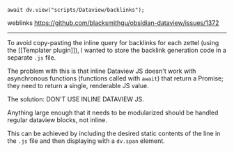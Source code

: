 ```dataviewjs
await dv.view("scripts/Dataview/backlinks");
```
weblinks https://github.com/blacksmithgu/obsidian-dataview/issues/1372
___
To avoid copy-pasting the inline query for backlinks for each zettel (using the [[Templater plugin]]), I wanted to store the backlink generation code in a separate `.js` file.

The problem with this is that inline Dataview JS doesn't work with asynchronous functions (functions called with `await`) that return a Promise; they need to return a single, renderable JS value.

The solution: DON'T USE INLINE DATAVIEW JS.

Anything large enough that it needs to be modularized should be handled regular dataview blocks, not inline.

This can be achieved by including the desired static contents of the line in the `.js` file and then displaying with a `dv.span` element.
